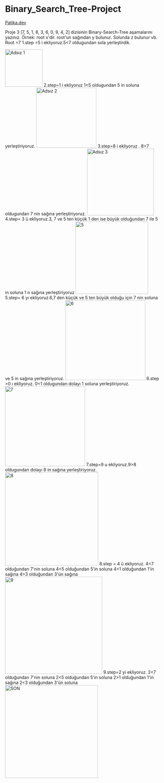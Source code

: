 # Binary_Search_Tree-Project
[Patika.dev](https://www.patika.dev/tr)

Proje 3
[7, 5, 1, 8, 3, 6, 0, 9, 4, 2] dizisinin Binary-Search-Tree aşamalarını yazınız.
Örnek: root x'dir. root'un sağından y bulunur. Solunda z bulunur vb.
Root =7
1.step =5 i ekliyoruz.5<7 oldugundan sola yerleştirdik.

<img width="122" alt="Adsız 1" src="https://user-images.githubusercontent.com/115840156/199285185-78115291-c935-4be7-b7e9-b86ac3d6f0d1.png">
2.step=1 i ekliyoruz 1<5 oldugundan 5 in soluna yerleştiriyoruz.
<img width="196" alt="Adsız 2" src="https://user-images.githubusercontent.com/115840156/199285684-4a9f8a5c-4a95-4f5f-8687-44b694f96dd6.png">
3.step=8 i ekliyoruz . 8>7 oldugundan 7 nin sağına yerleştiriyoruz.
<img width="218" alt="Adsız 3" src="https://user-images.githubusercontent.com/115840156/199286468-6243ddb2-20e5-4c37-8321-a9afd540789b.png">
4.step= 3 ü ekliyoruz.3, 7 ve 5 ten küçük 1 den ise büyük olduğundan 7 ile 5 in soluna 1 n sağına yerleştiriyoruz
<img width="237" alt="5" src="https://user-images.githubusercontent.com/115840156/199287845-7024d2a0-fc74-4d6e-9e72-15f8f8386aba.png">
5.step= 6 yı ekliyoruz.6,7 den küçük  ve 5 ten büyük olduğu için 7 nin soluna ve 5 in sağına yerleştiriyoruz.
<img width="261" alt="6" src="https://user-images.githubusercontent.com/115840156/199289087-ff726f04-b164-4518-b8f3-8bafb2d8ea25.png">
6.step =0 ı ekliyoruz. 0<1 oldugundan dolayı 1 soluna yerleştiriyoruz.
<img width="261" alt="7" src="https://user-images.githubusercontent.com/115840156/199289750-dc02cbb5-9cc1-4ff5-95cb-449218c72dff.png">
7.step=9 u ekliyoruz.9>8 oldugundan dolayı 8 in sağına yerleştiriyoruz.
<img width="304" alt="8" src="https://user-images.githubusercontent.com/115840156/199290049-d12632a0-7a19-48c9-9c11-0204e1babf26.png">
8.step = 4 ü ekliyoruz.
4<7 olduğundan 7'nin soluna
4<5 olduğundan 5'in soluna
4>1 olduğundan 1'in sağına
4>3 olduğundan 3'ün sağına
<img width="317" alt="9" src="https://user-images.githubusercontent.com/115840156/199290473-bebc7a86-52e1-43cf-b04b-7cafc29c58f8.png">
9.step=2 yi ekliyoruz.
2<7 olduğundan 7'nin soluna
2<5 olduğundan 5'in soluna
2>1 olduğundan 1'in sağına
2<3 olduğundan 3'ün soluna<img width="303" alt="SON" src="https://user-images.githubusercontent.com/115840156/199291089-bf2921b5-fbbb-4b16-818e-272931c5a34f.png">
